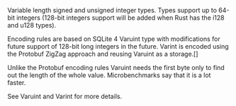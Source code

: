 Variable length signed and unsigned integer types. Types support up to 64-bit integers (128-bit integers support will be added when Rust has the i128 and u128 types).

Encoding rules are based on SQLite 4 Varuint type with modifications for future support of 128-bit long integers in the future. Varint is encoded using the Protobuf ZigZag approach and reusing Varuint as a storage.[]

Unlike the Protobuf encoding rules Varuint needs the first byte only to find out the length of the whole value. Microbenchmarks say that it is a lot faster.

See Varuint and Varint for more details.
